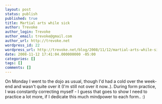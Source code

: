 ```yaml
---
layout: post
status: publish
published: true
title: Martial arts while sick
author: Trevoke
author_login: Trevoke
author_email: trevoke@gmail.com
author_url: http://trevoke.net
wordpress_id: 22
wordpress_url: http://trevoke.net/blog/2008/11/12/martial-arts-while-sick/
date: 2008-11-12 17:41:04.000000000 -05:00
categories: []
tags: []
comments: []
---
```

On Monday I went to the dojo as usual, though I'd had a cold over the week-end and wasn't quite over it (I'm still not over it now..). During form practice, I was constantly correcting myself - I guess that goes to show I need to practice a lot more, if I dedicate this much mindpower to each form.. :)
